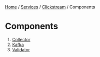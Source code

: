 <p>
    <a href="/docs/index.md">Home</a> /
    <a href="/docs/services/index.md">Services</a> /
    <a href="/docs/services/clickstream/index.md">Clickstream</a> /
    <span>Components</span>
</p>

# Components
1. [Collector](collector/index.md)
2. [Kafka](kafka/index.md)
2. [Validator](validator/index.md)
